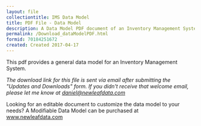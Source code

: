 ```yaml
---
layout: file
collectiontitle: IMS Data Model
title: PDF File - Data Model
description: A Data Model PDF document of an Inventory Management System (IMS).
permalink: /Download_dataModelPDF.html
formid: 70184251672
created: Created 2017-04-17
---
```

This pdf provides a general data model for an Inventory Management System.

*The download link for this file is sent via email after submitting the "Updates and Downloads" form.  If you didn't receive that welcome email, please let me know at daniel@newleafdata.com*

Looking for an editable document to customize the data model to your needs?  A Modifiable Data Model can be purchased at www.newleafdata.com

